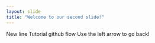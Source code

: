 ```yaml
---
layout: slide
title: "Welcome to our second slide!"
---
```

New line
Tutorial github flow
Use the left arrow to go back!
